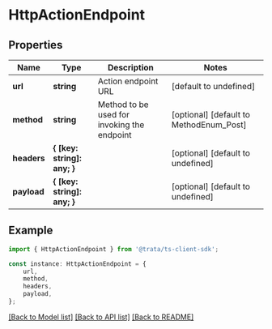 # HttpActionEndpoint


## Properties

Name | Type | Description | Notes
------------ | ------------- | ------------- | -------------
**url** | **string** | Action endpoint URL | [default to undefined]
**method** | **string** | Method to be used for invoking the endpoint | [optional] [default to MethodEnum_Post]
**headers** | **{ [key: string]: any; }** |  | [optional] [default to undefined]
**payload** | **{ [key: string]: any; }** |  | [optional] [default to undefined]

## Example

```typescript
import { HttpActionEndpoint } from '@trata/ts-client-sdk';

const instance: HttpActionEndpoint = {
    url,
    method,
    headers,
    payload,
};
```

[[Back to Model list]](../README.md#documentation-for-models) [[Back to API list]](../README.md#documentation-for-api-endpoints) [[Back to README]](../README.md)
